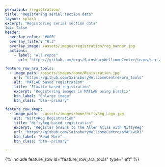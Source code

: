 ```yaml
---
permalink: /registration/
title: "Registering serial section data"
layout: splash
excerpt: "Registering serial section data"
toc: false
header:
  overlay_color: "#000"
  overlay_filter: "0.3"
  overlay_image: /assets/images/registration/reg_banner.jpg
  actions:
    - label: "All repos"
      url: "https://github.com/orgs/SainsburyWellcomeCentre/teams/serial2p/repositories"

feature_row_ara_tools:
  - image_path: /assets/images/home/Registration.jpg
    url: "https://github.com/SainsburyWellcomeCentre/ara_tools"
    alt: "MATLAB based registration"
    title: "Elastix-based registration"
    excerpt: 'Registering images in MATLAB using Elastix'
    btn_label: "Enlarge image"
    btn_class: "btn--primary"

feature_row_amap:
  - image_path:  /assets/images/home/NiftyReg_Logo.jpg
    alt: "NiftyReg Registration"
    title: "NiftyReg-based registration"
    excerpt: "Register brains to the Allen Atlas with NiftyReg"
    url: "https://github.com/SainsburyWellcomeCentre/aMAP/wiki"
    btn_label: "Read More"
    btn_class: "btn--primary"

---
```


{% include feature_row id="feature_row_ara_tools" type="left" %}
